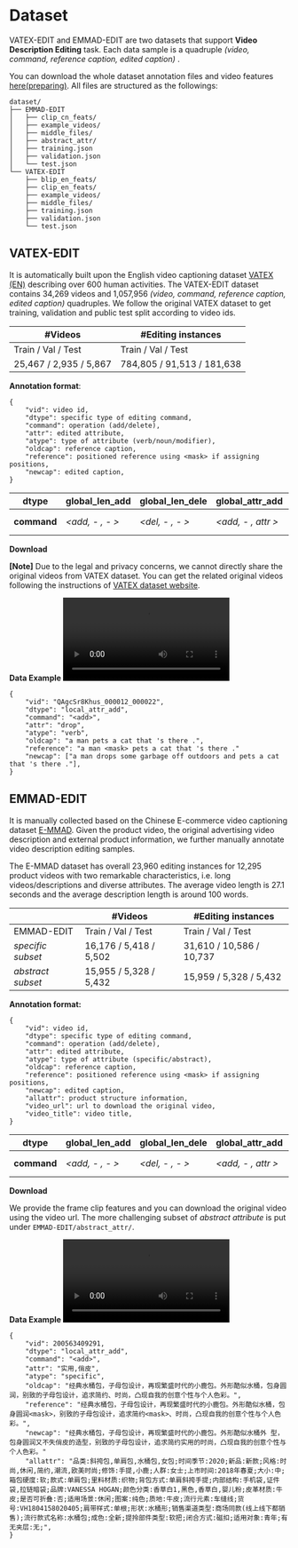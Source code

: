 # Dataset

VATEX-EDIT and EMMAD-EDIT are two datasets that support  **Video Description Editing** task.  Each data sample is a quadruple *(video, command, reference caption, edited caption)* . 

You can download the whole dataset annotation files and video features [here(preparing)](). All files are structured as the followings:

```
dataset/
├── EMMAD-EDIT
│   ├── clip_cn_feats/
│   ├── example_videos/
│   ├── middle_files/
│   ├── abstract_attr/
│   ├── training.json
│   ├── validation.json
│   └── test.json
└── VATEX-EDIT
    ├── blip_en_feats/
    ├── clip_en_feats/
    ├── example_videos/
    ├── middle_files/
    ├── training.json
    ├── validation.json
    └── test.json

```

## VATEX-EDIT

It is automatically built upon the English video captioning dataset [VATEX (EN)](https://arxiv.org/pdf/1904.03493.pdf) describing over 600 human activities. The VATEX-EDIT dataset contains 34,269 videos and 1,057,956 *(video, command, reference caption, edited caption)* quadruples. We follow the original VATEX dataset to get training, validation and public test split according to video ids. 

| #Videos                | #Editing instances         |
| ---------------------- | -------------------------- |
| Train / Val / Test     | Train / Val / Test         |
| 25,467 / 2,935 / 5,867 | 784,805 / 91,513 / 181,638 |

**Annotation format**:

```
{
    "vid": video id, 
    "dtype": specific type of editing command,
    "command": operation (add/delete), 
    "attr": edited attribute, 
    "atype": type of attribute (verb/noun/modifier), 
    "oldcap": reference caption, 
    "reference": positioned reference using <mask> if assigning positions, 
    "newcap": edited caption,
}
```
| dtype       | global_len_add  | global_len_dele | global_attr_add    | global_attr_dele   | local_len_add     | local_len_dele    | local_attr_add   |
| ----------- | --------------- | --------------- | ------------------ | ------------------ | ----------------- | ----------------- | ---------------- |
| **command** | *<add, - , - >* | *<del, - , - >* | *<add, - , attr >* | *<del, - , attr >* | *<add, pos , - >* | *<del, pos , - >* | *<add,pos,attr>* |

**Download**



**[Note]** Due to the legal and privacy concerns, we cannot directly share the original videos from VATEX dataset. You can get the related original videos following the instructions of [VATEX dataset website](https://eric-xw.github.io/vatex-website/download.html).

**Data Example**
<video src="./VATEX-EDIT/example_videos/QAgcSr8Khus_000012_000022.mp4"></video>
```
{
    "vid": "QAgcSr8Khus_000012_000022", 
    "dtype": "local_attr_add", 
    "command": "<add>", 
    "attr": "drop", 
    "atype": "verb", 
    "oldcap": "a man pets a cat that 's there .", 
    "reference": "a man <mask> pets a cat that 's there ."
    "newcap": ["a man drops some garbage off outdoors and pets a cat that 's there ."], 
}
```


## EMMAD-EDIT

It is manually collected based on the Chinese E-commerce video captioning dataset [E-MMAD](https://e-mmad.github.io/e-mmad.net/index.html). Given the product video, the original advertising video description and external product information, we further manually annotate video description editing samples. 

The E-MMAD dataset has overall 23,960 editing instances for 12,295 product videos with two remarkable characteristics, i.e. long videos/descriptions and diverse attributes. The average video length is 27.1 seconds and the average description length is around 100 words.  

|                   | #Videos               | #Editing instances     |
| ----------------- | --------------------- | ---------------------- |
|   EMMAD-EDIT                 | Train / Val / Test    | Train / Val / Test     |
| *specific subset*        | 16,176 / 5,418 / 5,502 | 31,610 / 10,586 / 10,737 |
| *abstract subset* | 15,955 / 5,328 / 5,432 | 15,959 / 5,328 / 5,432  |

**Annotation format:**

```
{
    "vid": video id, 
    "dtype": specific type of editing command,
    "command": operation (add/delete), 
    "attr": edited attribute, 
    "atype": type of attribute (specific/abstract), 
    "oldcap": reference caption, 
    "reference": positioned reference using <mask> if assigning positions, 
    "newcap": edited caption,
    "allattr": product structure information,
    "video_url": url to download the original video,
    "video_title": video title,
}
```
| dtype       | global_len_add  | global_len_dele | global_attr_add    | global_attr_dele   | local_len_add     | local_len_dele    | local_attr_add   |
| ----------- | --------------- | --------------- | ------------------ | ------------------ | ----------------- | ----------------- | ---------------- |
| **command** | *<add, - , - >* | *<del, - , - >* | *<add, - , attr >* | *<del, - , attr >* | *<add, pos , - >* | *<del, pos , - >* | *<add,pos,attr>* |

**Download**

We provide the frame clip features  and you can download the original video using the video url. The more challenging subset of *abstract attribute*  is put under `EMMAD-EDIT/abstract_attr/`.

**Data Example**
<video src="EMMAD-EDIT/example_videos/200563409291.mp4"></video>
```
{
    "vid": 200563409291, 
    "dtype": "local_attr_add", 
    "command": "<add>", 
    "attr": "实用,俏皮", 
    "atype": "specific", 
    "oldcap": "经典水桶包，子母包设计，再现繁盛时代的小鹿包。外形酷似水桶，包身圆润，别致的子母包设计，追求简约、时尚，凸现自我的创意个性与个人色彩。", 
    "reference": "经典水桶包，子母包设计，再现繁盛时代的小鹿包。外形酷似水桶，包身圆润<mask>，别致的子母包设计，追求简约<mask>、时尚，凸现自我的创意个性与个人色彩。", 
    "newcap": "经典水桶包，子母包设计，再现繁盛时代的小鹿包。外形酷似水桶外 型，包身圆润又不失俏皮的造型，别致的子母包设计，追求简约实用的时尚，凸现自我的创意个性与个人色彩。"
    "allattr": "品类:斜挎包,单肩包,水桶包,女包;时间季节:2020;新品:新款;风格:时尚,休闲,简约,潮流,欧美时尚;修饰:手提,小鹿;人群:女士;上市时间:2018年春夏;大小:中;箱包硬度:软;款式:单肩包;里料材质:织物;背包方式:单肩斜挎手提;内部结构:手机袋,证件袋,拉链暗袋;品牌:VANESSA HOGAN;颜色分类:香草白1,黑色,香草白,婴儿粉;皮革材质:牛皮;是否可折叠:否;适用场景:休闲;图案:纯色;质地:牛皮;流行元素:车缝线;货号:VH1804158020405;肩带样式:单根;形状:水桶形;销售渠道类型:商场同款(线上线下都销售);流行款式名称:水桶包;成色:全新;提拎部件类型:软把;闭合方式:磁扣;适用对象:青年;有无夹层:无;", 
}
```
